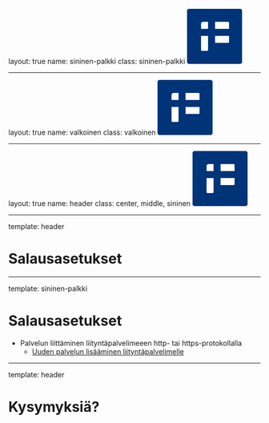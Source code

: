 layout: true
name: sininen-palkki
class: sininen-palkki
![logo](../suomifi_logo.svg)

---
layout: true
name: valkoinen
class: valkoinen
![logo](../suomifi_logo.svg)

---
layout: true
name: header
class: center, middle, sininen
![logo](../suomifi_logo.svg)

<!--DON'T TOUCH ABOVE THIS !!!!!! -->
---

template: header

# Salausasetukset

---

template: sininen-palkki

# Salausasetukset

- Palvelun liittäminen liityntäpalvelimeeen http- tai https-protokollalla
   - [Uuden palvelun lisääminen liityntäpalvelimelle ](https://esuomi.fi/palveluntarjoajille/palveluvayla/tekninen-aineisto/konfigurointiohjeita/uuden-palvelun-lisaaminen-liityntapalvelimelle/)

---

template: header

# Kysymyksiä?
